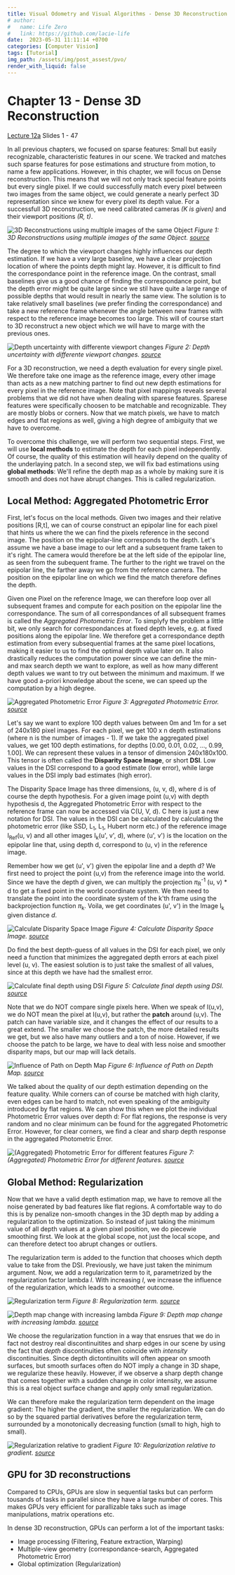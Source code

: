 ```yaml
---
title: Visual Odometry and Visual Algorithms - Dense 3D Reconstruction
# author:
#   name: Life Zero
#   link: https://github.com/lacie-life
date:  2023-05-31 11:11:14 +0700
categories: [Computer Vision]
tags: [Tutorial]
img_path: /assets/img/post_assest/pvo/
render_with_liquid: false
---
```


# Chapter 13 - Dense 3D Reconstruction

[Lecture 12a](http://rpg.ifi.uzh.ch/docs/teaching/2019/12a_3D_reconstruction.pdf) Slides 1 - 47

In all previous chapters, we focused on sparse features: Small but easily recognizable, characteristic features in our scene. We tracked and matches such sparse features for pose estimations and structure from motion, to name a few applications. However, in this chapter, we will focus on Dense reconstruction. This means that we will not only track special feature points but every single pixel. If we could successfully match every pixel between two images from the same object, we could generate a nearly perfect 3D representation since we knew for every pixel its depth value.
For a successfull 3D reconstruction, we need calibrated cameras *(K is given)* and their viewport positions *(R, t)*.

![3D Reconstructions using multiple images of the same Object](https://github.com/lacie-life/lacie-life.github.io/blob/main/assets/img/post_assest/pvo/chapter_13/3D_reconstruction_example.png?raw=true)
*Figure 1: 3D Reconstructions using multiple images of the same Object. [source](http://rpg.ifi.uzh.ch/docs/teaching/2019/12a_3D_reconstruction.pdf)*

The degree to which the viewport changes highly influences our depth estimation. If we have a very large baseline, we have a clear projection location of where the points depth might lay. However, it is difficult to find the correspondance point in the reference image. On the contrast, small baselines give us a good chance of finding the correspondance point, but the depth error might be quite large since we stil have quite a large range of possible depths that would result in nearly the same view. The solution is to take relatively small baselines (we prefer finding the correspondance) and take a new reference frame whenever the angle between new frames with respect to the reference image becomes too large. This will of course start to 3D reconstruct a new object which we will have to marge with the previous ones. 

![Depth uncertainty with differente viewport changes](https://github.com/lacie-life/lacie-life.github.io/blob/main/assets/img/post_assest/pvo/chapter_13/baseline_depth_estimation.png?raw=true)
*Figure 2: Depth uncertainty with differente viewport changes. [source](http://rpg.ifi.uzh.ch/docs/teaching/2019/12a_3D_reconstruction.pdf)*

For a 3D reconstruction, we need a depth evaluation for every single pixel. We therefore take one image as the reference image, every other image than acts as a new matching partner to find out new depth estimations for every pixel in the reference image. Note that pixel mappings reveals several problems that we did not have when dealing with sparese features. Sparese features were specifically choosen to be matchable and recognizable. They are mostly blobs or corners. Now that we match pixels, we have to match edges and flat regions as well, giving a high degree of ambiguity that we have to overcome.  

To overcome this challenge, we will perform two sequential steps. First, we will use **local methods** to estimate the depth for each pixel independently. Of course, the quality of this estimation will heavily depend on the quality of the underlaying patch. In a second step, we will fix bad estimations using **global methods**: We'll refine the depth map as a whole by making sure it is smooth and does not have abrupt changes. This is called regularization. 

## Local Method: Aggregated Photometric Error

First, let's focus on the local methods. Given two images and their relative positions [R,t], we can of course construct an epipolar line for each pixel that hints us where the we can find the pixels reference in the second image. The position on the epipolar-line corresponds to the depth. 
Let's assume we have a base image to our left and a subsequent frame taken to it's right. The camera would therefore be at the left side of the epipolar line, as seen from the subequent frame. The further to the right we travel on the epipolar line, the farther away we go from the reference camera. The position on the epipolar line on which we find the match therefore defines the depth.

Given one Pixel on the reference Image, we can therefore loop over all subsequent frames and compute for each position on the epipolar line the correspondance. The sum of all correspondances of all subsequent frames is called the *Aggregated Photometric Error*. To simplyfy the problem a little bit, we only search for correspondances at fixed depth levels, e.g. at fixed positions along the epipolar line. We therefore get a correspondance depth estimation from every subsequential frames at the same pixel locations, making it easier to us to find the optimal depth value later on. It also drastically reduces the computation power since we can define the min- and max search depth we want to explore, as well as how many different depth values we want to try out between the minimum and maximum. If we have good a-priori knowledge about the scene, we can speed up the computation by a high degree.

![Aggregated Photometric Error](https://github.com/lacie-life/lacie-life.github.io/blob/main/assets/img/post_assest/pvo/chapter_13/aggregated_photometric_error.png?raw=true)
*Figure 3: Aggregated Photometric Error. [source](http://rpg.ifi.uzh.ch/docs/teaching/2019/12a_3D_reconstruction.pdf)*

Let's say we want to explore 100 depth values between 0m and 1m for a set of 240x180 pixel images. For each pixel, we get 100 x n depth estimations (where n is the number of images - 1). If we take the aggregated pixel values, we get 100 depth estimations, for depths [0.00, 0.01, 0.02, ..., 0.99, 1.00]. We can represent these values in a tensor of dimension 240x180x100. This tensor is often called the **Disparity Space Image**, or short **DSI**. 
Low values in the DSI correspond to a good estimate (low error), while large values in the DSI imply bad estimates (high error). 

The Disparity Space Image has three dimensions, (u, v, d), where d is of course the depth hypothesis. For a given image point (u,v) with depth hypothesis d, the Aggregated Photometric Error with respect to the reference frame can now be accessed via C(U, V, d). C here is just a new notation for DSI. The values in the DSI can be calculated by calculating the photometric error (like SSD, L<sub>1</sub>, L<sub>1</sub>, Hubert norm etc.) of the reference image I<sub>Ref</sub>(u, v) and all other images I<sub>k</sub>(u', v', d), where (u', v') is the location on the epipolar line that, using depth d, correspond to (u, v) in the reference image. 

Remember how we get (u', v') given the epipolar line and a depth d? We first need to project the point (u,v) from the reference image into the world. Since we have the depth *d* given, we can multiply the projection $\pi$<sub>R</sub><sup>-1</sup> (u, v) * d to get a fixed point in the world coordinate system. We then need to translate the point into the coordinate system of the k'th frame using the backprojection function $\pi$<sub>k</sub>. Voila, we get coordinates (u', v') in the Image I<sub>k</sub> given distance *d*. 

![Calculate Disparity Space Image](https://github.com/lacie-life/lacie-life.github.io/blob/main/assets/img/post_assest/pvo/chapter_13/calculate_entries_of_disparity_space_image.png?raw=true)
*Figure 4: Calculate Disparity Space Image. [source](http://rpg.ifi.uzh.ch/docs/teaching/2019/12a_3D_reconstruction.pdf)*

Do find the best depth-guess of all values in the DSI for each pixel, we only need a function that minimizes the aggregated depth errors at each pixel level (u, v). The easiest solution is to just take the smallest of all values, since at this depth we have had the smallest error. 

![Calculate final depth using DSI](https://github.com/lacie-life/lacie-life.github.io/blob/main/assets/img/post_assest/pvo/chapter_13/depth_calculation_function.png?raw=true)
*Figure 5: Calculate final depth using DSI. [source](http://rpg.ifi.uzh.ch/docs/teaching/2019/12a_3D_reconstruction.pdf)*

Note that we do NOT compare single pixels here. When we speak of I(u,v), we do NOT mean the pixel at I(u,v), but rather the **patch** around (u,v). The patch can have variable size, and it changes the effect of our results to a great extend. The smaller we choose the patch, the more detailed results we get, but we also have many outliers and a ton of noise. However, if we choose the patch to be large, we have to deal with less noise and smoother disparity maps, but our map will lack details.

![Influence of Path on Depth Map](https://github.com/lacie-life/lacie-life.github.io/blob/main/assets/img/post_assest/pvo/chapter_13/influence_of_patch_size_on_depth_map.png?raw=true)
*Figure 6: Influence of Path on Depth Map. [source](http://rpg.ifi.uzh.ch/docs/teaching/2019/12a_3D_reconstruction.pdf)*

We talked about the quality of our depth estimation depending on the feature quality. While corners can of course be matched with high clarity, even edges can be hard to match, not even speaking of the ambiguity introduced by flat regions. We can show this when we plot the individual Photometric Error values over depth d: For flat regions, the response is very random and no clear minimum can be found for the aggregated Photometric Error. However, for clear corners, we find a clear and sharp depth response in the aggregated Photometric Error.  

![(Aggregated) Photometric Error for different features](https://github.com/lacie-life/lacie-life.github.io/blob/main/assets/img/post_assest/pvo/chapter_13/depth_estimation_for_different_features.png?raw=true)
*Figure 7: (Aggregated) Photometric Error for different features. [source](http://rpg.ifi.uzh.ch/docs/teaching/2019/12a_3D_reconstruction.pdf)*

## Global Method: Regularization

Now that we have a valid depth estimation map, we have to remove all the noise generated by bad features like flat regions. A comfortable way to do this is by penalize non-smooth changes in the 3D depth map by adding a regularization to the optimization. So instead of just taking the minimum value of all depth values at a given pixel position, we do piecewie smoothing first. We look at the global scope, not just the local scope, and can therefore detect too abrupt changes or outliers.

The regularization term is added to the function that chooses which depth value to take from the DSI. Previously, we have just taken the minimum argument. Now, we add a regularization term to it, parametrized by the regularization factor lambda *l*. With increasing *l*, we increase the influence of the regularization, which leads to a smoother outcome.

![Regularization term](https://github.com/lacie-life/lacie-life.github.io/blob/main/assets/img/post_assest/pvo/chapter_13/regularization_term.png?raw=true)
*Figure 8: Regularization term. [source](http://rpg.ifi.uzh.ch/docs/teaching/2019/12a_3D_reconstruction.pdf)*

![Depth map change with increasing lambda](https://github.com/lacie-life/lacie-life.github.io/blob/main/assets/img/post_assest/pvo/chapter_13/increasing_lambda.png?raw=true)
*Figure 9: Depth map change with increasing lambda. [source](http://rpg.ifi.uzh.ch/docs/teaching/2019/12a_3D_reconstruction.pdf)*

We choose the regularization function in a way that ensrues that we do in fact not destroy real discontinuitites and sharp edges in our scene by using the fact that *depth* discontinuities often coincide with *intensity* discontinuities. Since depth dictontinuitits will often appear on smooth surfaces, but smooth surfaces often do NOT imply a change in 3D shape, we regularize these heavily. However, if we observe a sharp depth change that comes together with a sudden change in color intensity, we assume this is a real object surface change and apply only small regularization. 

We can therefore make the regularization term dependent on the image gradient: The higher the gradient, the smaller the regularization. We can do so by the squared partial derivatives before the regularization term, surrounded by a monotonically decreasing function (small to high, high to small). 

![Regularization relative to gradient](https://github.com/lacie-life/lacie-life.github.io/blob/main/assets/img/post_assest/pvo/chapter_13/regularization_relative_to_gradient.png?raw=true)
*Figure 10: Regularization relative to gradient. [source](http://rpg.ifi.uzh.ch/docs/teaching/2019/12a_3D_reconstruction.pdf)*

## GPU for 3D reconstructions

Compared to CPUs, GPUs are slow in sequential tasks but can perform tousands of tasks in parallel since they have a large number of cores. This makes GPUs very efficient for parallizable taks such as image manipulations, matrix operations etc. 

In dense 3D reconstruction, GPUs can perform a lot of the important tasks:
- Image processing (Filtering, Feature extraction, Warping)
- Multiple-view geometry (correspondance-search, Aggregated Photometric Error)
- Global  optimization (Regularization)


